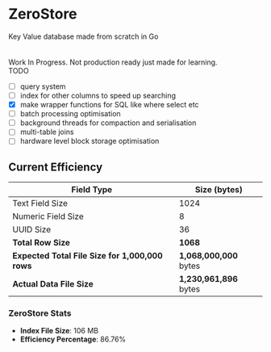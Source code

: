 # ZeroStore

Key Value database made from scratch in Go  
<br>  
Work In Progress. Not production ready just made for learning.
<br>
TODO

- [ ] query system
- [ ] index for other columns to speed up searching
- [x] make wrapper functions for SQL like where select etc
- [ ] batch processing optimisation
- [ ] background threads for compaction and serialisation
- [ ] multi-table joins
- [ ] hardware level block storage optimisation

## Current Efficiency

| Field Type                                      | Size (bytes)            |
| ----------------------------------------------- | ----------------------- |
| Text Field Size                                 | 1024                    |
| Numeric Field Size                              | 8                       |
| UUID Size                                       | 36                      |
| **Total Row Size**                              | **1068**                |
| **Expected Total File Size for 1,000,000 rows** | **1,068,000,000** bytes |
| **Actual Data File Size**                       | **1,230,961,896** bytes |

### ZeroStore Stats

- **Index File Size**: 106 MB
- **Efficiency Percentage**: 86.76%
